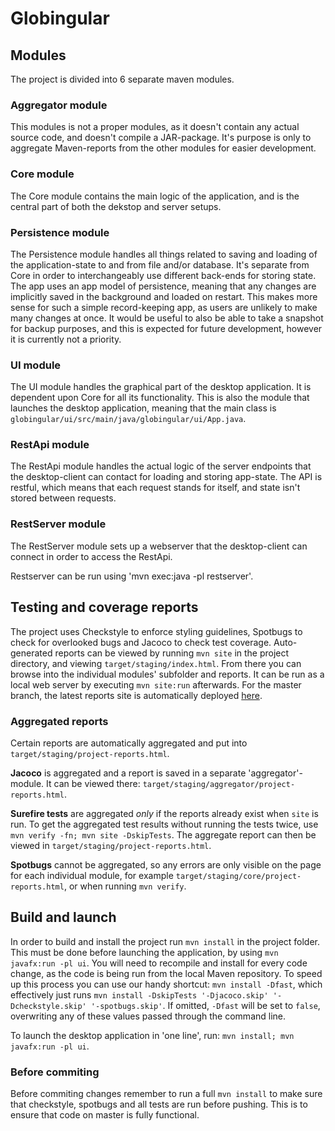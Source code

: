 # Globingular

## Modules

The project is divided into 6 separate maven modules.

### Aggregator module
This modules is not a proper modules, as it doesn't contain any actual source code, and doesn't compile a JAR-package. It's purpose is only to aggregate Maven-reports from the other modules for easier development.

### Core module
The Core module contains the main logic of the application, and is the central part of both the dekstop and server setups.

### Persistence module
The Persistence module handles all things related to saving and loading of the application-state to and from file and/or database. It's separate from Core in order to interchangeably use different back-ends for storing state. 
The app uses an app model of persistence, meaning that any changes are implicitly saved in the background and loaded on restart.
This makes more sense for such a simple record-keeping app, as users are unlikely to make many changes at once.
It would be useful to also be able to take a snapshot for backup purposes, and this is expected for future development, however it is currently not a priority.

### UI module
The UI module handles the graphical part of the desktop application. It is dependent upon Core for all its functionality. This is also the module that launches the desktop application, meaning that the main class is `globingular/ui/src/main/java/globingular/ui/App.java`.

### RestApi module
The RestApi module handles the actual logic of the server endpoints that the desktop-client can contact for loading and storing app-state. The API is restful, which means that each request stands for itself, and state isn't stored between requests.

### RestServer module
The RestServer module sets up a webserver that the desktop-client can connect in order to access the RestApi.

Restserver can be run using 'mvn exec:java -pl restserver'.


## Testing and coverage reports
The project uses Checkstyle to enforce styling guidelines, Spotbugs to check for overlooked bugs and Jacoco to check test coverage. Auto-generated reports can be viewed by running `mvn site` in the project directory, and viewing `target/staging/index.html`. From there you can browse into the individual modules' subfolder and reports. It can be run as a local web server by executing `mvn site:run` afterwards.
For the master branch, the latest reports site is automatically deployed [here](http://it1901.pages.stud.idi.ntnu.no/groups-2020/gr2002/gr2002/).

### Aggregated reports
Certain reports are automatically aggregated and put into `target/staging/project-reports.html`.

**Jacoco** is aggregated and a report is saved in a separate 'aggregator'-module. It can be viewed there: `target/staging/aggregator/project-reports.html`.

**Surefire tests** are aggregated *only* if the reports already exist when `site` is run.
To get the aggregated test results without running the tests twice, use
`mvn verify -fn; mvn site -DskipTests`. The aggregate report can then be viewed in `target/staging/project-reports.html`.

**Spotbugs** cannot be aggregated, so any errors are only visible on the page for each individual module, for example `target/staging/core/project-reports.html`, or when running `mvn verify`.

## Build and launch
In order to build and install the project run `mvn install` in the project folder. This must be done before launching the application, by using `mvn javafx:run -pl ui`. You will need to recompile and install for every code change, as the code is being run from the local Maven repository. To speed up this process you can use our handy shortcut: `mvn install -Dfast`, which effectively just runs `mvn install -DskipTests '-Djacoco.skip' '-Dcheckstyle.skip' '-spotbugs.skip'`. If omitted, `-Dfast` will be set to `false`, overwriting any of these values passed through the command line.

To launch the desktop application in 'one line', run: `mvn install; mvn javafx:run -pl ui`.

### Before commiting
Before commiting changes remember to run a full `mvn install` to make sure that checkstyle, spotbugs and all tests are run before pushing. This is to ensure that code on master is fully functional.
